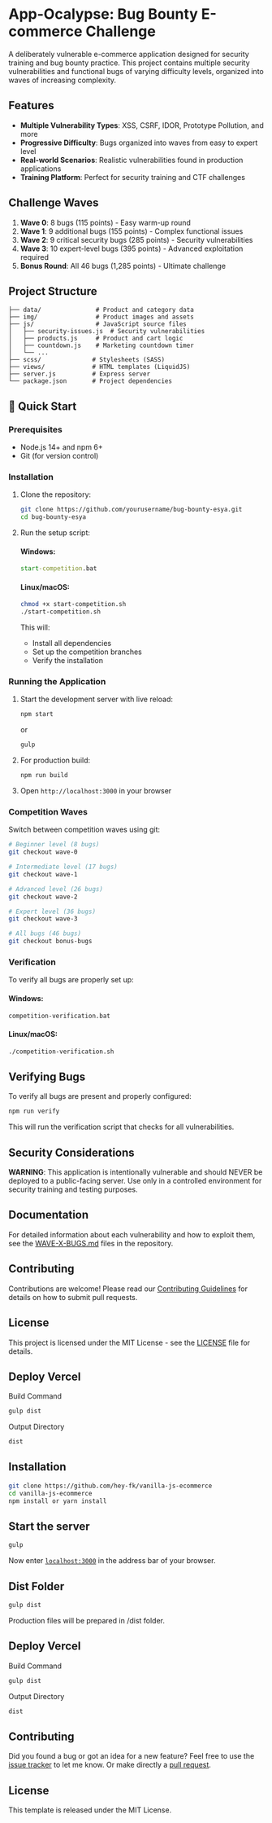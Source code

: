 # App-Ocalypse: Bug Bounty E-commerce Challenge

A deliberately vulnerable e-commerce application designed for security training and bug bounty practice. This project contains multiple security vulnerabilities and functional bugs of varying difficulty levels, organized into waves of increasing complexity.

## Features

- **Multiple Vulnerability Types**: XSS, CSRF, IDOR, Prototype Pollution, and more
- **Progressive Difficulty**: Bugs organized into waves from easy to expert level
- **Real-world Scenarios**: Realistic vulnerabilities found in production applications
- **Training Platform**: Perfect for security training and CTF challenges

## Challenge Waves

1. **Wave 0**: 8 bugs (115 points) - Easy warm-up round
2. **Wave 1**: 9 additional bugs (155 points) - Complex functional issues
3. **Wave 2**: 9 critical security bugs (285 points) - Security vulnerabilities
4. **Wave 3**: 10 expert-level bugs (395 points) - Advanced exploitation required
5. **Bonus Round**: All 46 bugs (1,285 points) - Ultimate challenge

## Project Structure

```
├── data/               # Product and category data
├── img/                # Product images and assets
├── js/                 # JavaScript source files
│   ├── security-issues.js  # Security vulnerabilities
│   ├── products.js     # Product and cart logic
│   ├── countdown.js    # Marketing countdown timer
│   └── ...
├── scss/              # Stylesheets (SASS)
├── views/             # HTML templates (LiquidJS)
├── server.js          # Express server
└── package.json       # Project dependencies
```

## 🚀 Quick Start

### Prerequisites

- Node.js 14+ and npm 6+
- Git (for version control)

### Installation

1. Clone the repository:
   ```bash
   git clone https://github.com/yourusername/bug-bounty-esya.git
   cd bug-bounty-esya
   ```

2. Run the setup script:

   #### Windows:
   ```cmd
   start-competition.bat
   ```

   #### Linux/macOS:
   ```bash
   chmod +x start-competition.sh
   ./start-competition.sh
   ```

   This will:
   - Install all dependencies
   - Set up the competition branches
   - Verify the installation

### Running the Application

1. Start the development server with live reload:
   ```bash
   npm start
   ```
   or
   ```bash
   gulp
   ```

2. For production build:
   ```bash
   npm run build
   ```

3. Open `http://localhost:3000` in your browser

### Competition Waves

Switch between competition waves using git:

```bash
# Beginner level (8 bugs)
git checkout wave-0

# Intermediate level (17 bugs)
git checkout wave-1

# Advanced level (26 bugs)
git checkout wave-2

# Expert level (36 bugs)
git checkout wave-3

# All bugs (46 bugs)
git checkout bonus-bugs
```

### Verification

To verify all bugs are properly set up:

#### Windows:
```cmd
competition-verification.bat
```

#### Linux/macOS:
```bash
./competition-verification.sh
```

## Verifying Bugs

To verify all bugs are present and properly configured:

```bash
npm run verify
```

This will run the verification script that checks for all vulnerabilities.

## Security Considerations

 **WARNING**: This application is intentionally vulnerable and should NEVER be deployed to a public-facing server. Use only in a controlled environment for security training and testing purposes.

## Documentation

For detailed information about each vulnerability and how to exploit them, see the [WAVE-X-BUGS.md](WAVE-X-BUGS.md) files in the repository.

## Contributing

Contributions are welcome! Please read our [Contributing Guidelines](CONTRIBUTING.md) for details on how to submit pull requests.

## License

This project is licensed under the MIT License - see the [LICENSE](LICENSE) file for details.

## Deploy Vercel

Build Command
```bash
gulp dist
```

Output Directory
```bash
dist
```

## Installation

```bash
git clone https://github.com/hey-fk/vanilla-js-ecommerce
cd vanilla-js-ecommerce
npm install or yarn install
```

## Start the server

```bash
gulp
```

Now enter [`localhost:3000`](http://localhost:3000) in the address bar of your browser.

## Dist Folder

```bash
gulp dist
```

Production files will be prepared in /dist folder.

## Deploy Vercel

Build Command
```bash
gulp dist
```

Output Directory
```bash
dist
```

## Contributing

Did you found a bug or got an idea for a new feature? Feel free to use the [issue tracker](https://github.com/hey-fk/vanilla-js-ecommerce/issues) to let me know. Or make directly a [pull request](https://github.com/hey-fk/vanilla-js-ecommerce/pulls).

## License

This template is released under the MIT License.